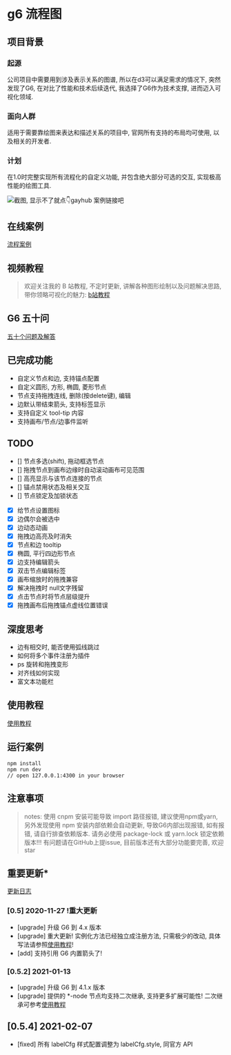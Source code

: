 # g6 流程图

## 项目背景

### 起源

公司项目中需要用到涉及表示关系的图谱, 所以在d3可以满足需求的情况下, 突然发现了G6, 在对比了性能和技术后续迭代, 我选择了G6作为技术支撑, 进而迈入可视化领域.

### 面向人群

适用于需要靠绘图来表达和描述关系的项目中, 官网所有支持的布局均可使用, 以及相关的开发者.

### 计划

在1.0时完整实现所有流程化的自定义功能, 并包含绝大部分可选的交互, 实现极高性能的绘图工具.

![截图, 显示不了就点👇gayhub 案例链接吧](https://github.com/claudewowo/welabx-g6/blob/master/screenshot/screenshot.png)

## 在线案例

[流程案例](https://claudewowo.github.io/welabx-g6/build/?_blank)

## 视频教程

> 欢迎关注我的 B 站教程, 不定时更新, 讲解各种图形绘制以及问题解决思路, 带你领略可视化的魅力:
[b站教程](http://www.bilibili.com/video/BV1YX4y1u7bB?share_medium=android&share_source=copy_link&bbid=XYECCEEEA651E106BC16F360C66C12F72B7CB&ts=1608714329434)

## G6 五十问

[五十个问题及解答](https://github.com/claudewowo/welabx-g6/blob/master/FAQ.md)

## 已完成功能

- 自定义节点和边, 支持锚点配置
- 自定义圆形, 方形, 椭圆, 菱形节点
- 节点支持拖拽连线, 删除(按delete键), 编辑
- 边默认带结束箭头, 支持标签显示
- 支持自定义 tool-tip 内容
- 支持画布/节点/边事件监听

## TODO

- [] 节点多选(shift), 拖动框选节点
- [] 拖拽节点到画布边缘时自动滚动画布可见范围
- [] 高亮显示与该节点连接的节点
- [] 锚点禁用状态及相关交互
- [] 节点锁定及加锁状态

- [x] 给节点设置图标
- [x] 边偶尔会被选中
- [x] 边动态动画
- [x] 拖拽边高亮及时消失
- [x] 节点和边 tooltip
- [x] 椭圆, 平行四边形节点
- [x] 边支持编辑箭头
- [x] 双击节点编辑标签
- [x] 画布缩放时的拖拽兼容
- [x] 解决拖拽时 null文字残留
- [x] 点击节点时将节点层级提升
- [x] 拖拽画布后拖拽锚点虚线位置错误

## 深度思考

- 边有相交时, 能否使用弧线跳过
- 如何将多个事件注册为插件
- ps 旋转和拖拽变形
- 对齐线如何实现
- 富文本功能栏

## 使用教程

[使用教程](https://github.com/claudewowo/welabx-g6/blob/master/GUIDE.md)

## 运行案例

```ssh
npm install
npm run dev
// open 127.0.0.1:4300 in your browser
```

## 注意事项

> notes: 使用 cnpm 安装可能导致 import 路径报错, 建议使用npm或yarn, 另外发现使用 npm 安装内部依赖会自动更新, 导致G6内部出现报错, 如有报错, 请自行排查依赖版本. 请务必使用 package-lock 或 yarn.lock 锁定依赖版本!!!
> 有问题请在GitHub上提issue, 目前版本还有大部分功能要完善, 欢迎star

## 重要更新*

[更新日志](https://github.com/claudewowo/welabx-g6/blob/master/CHANGELOG.md)

### [0.5] 2020-11-27 !重大更新

- [upgrade] 升级 G6 到 4.x 版本
- [upgrade] 重大更新! 实例化方法已经独立成注册方法, 只需极少的改动, 具体写法请参照[使用教程](https://github.com/claudewowo/welabx-g6/blob/master/GUIDE.md)!
- [add] 支持引用 G6 内置箭头了!

### [0.5.2] 2021-01-13

- [upgrade] 升级 G6 到 4.1.x 版本
- [upgrade] 提供的 *-node 节点均支持二次继承, 支持更多扩展可能性! 二次继承可参考[使用教程](https://github.com/claudewowo/welabx-g6/blob/master/GUIDE.md#二次继承)

## [0.5.4] 2021-02-07

- [fixed] 所有 labelCfg 样式配置调整为 labelCfg.style, 同官方 API

